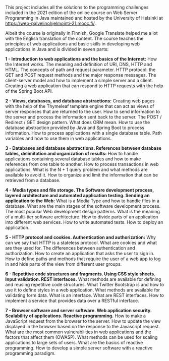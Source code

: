 This project includes all the solutions to the programming challenges included in the 2021 edition of the online course on Web Server Programming in Java maintained and hosted by the University of Helsinki at https://web-palvelinohjelmointi-21.mooc.fi/. 

Albeit the course is originally in Finnish, Google Translate helped me a lot with the English translation of the content. The course teaches the principles of web applications and basic skills in developing web applications in Java and is divided in seven parts: 

**1 - Introduction to web applications and the basics of the Internet:** How the Internet works. The meaning and definition of URI, DNS, HTTP and HTML. The concepts of path and request parameter. HTTP protocol: the GET and POST request methods and the major response messages. The client-server model and how to implement a simple server and a client. Creating a web application that can respond to HTTP requests with the help of the Spring Boot API.

**2 - Views, databases, and database abstractions:** Creating web pages with the help of the Thymeleaf template engine that can act as views of server responses that are returned to the user. How to send information to the server and process the information sent back to the server. The POST / Redirect / GET design pattern. What does ORM mean. How to use the database abstraction provided by Java and Spring Boot to process information. How to process applications with a single database table. Path variables and how to use them in web applications.

**3 - Databases and database abstractions. References between database tables, delimitation and organization of results:** How to handle applications containing several database tables and how to make references from one table to another. How to process transactions in web applications. What is the N + 1 query problem and what methods are available to avoid it. How to organize and limit the information that can be retrieved from a database.

**4 - Media types and file storage. The Software development process, layered architecture and automated application testing. Sending an application to the Web:** What is a Media Type and how to handle files in a database. What are the main stages of the software development process. The most popular Web development design patterns. What is the meaning of a multi-tier software architecture. How to divide parts of an application into different web services. How to write automated tests. How to deploy an application. 

**5 - HTTP protocol and cookies. Authentication and authorization:** Why can we say that HTTP is a stateless protocol. What are cookies and what are they used for. The differences between authentication and authorization. How to create an application that asks the user to sign in. How to define paths and methods that require the user of a web app to log in and hide parts of the view from different user groups.

**6 - Repetitive code structures and fragments. Using CSS style sheets. Input validation. REST interfaces.** What methods are available for defining and reusing repetitive code structures. What Twitter Bootstrap is and how to use it to define styles in a web application. What methods are available for validating form data. What is an interface. What are REST interfaces. How to implement a service that provides data over a RESTful interface.

**7 - Browser software and server software. Web application security. Scalability of applications. Reactive programming.**  How to make a JavaScript request from the browser to the server. How to update the view displayed in the browser based on the response to the Javascript request. What are the most common vulnerabilities in web applications and the factors that affect them (OWASP). What methods can be used for scaling applications to large sets of users. What are the basics of reactive programming. How to develop a simple server software with a reactive programming paradigm.

